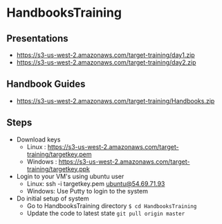 # HandbooksTraining

## Presentations
* https://s3-us-west-2.amazonaws.com/target-training/day1.zip
* https://s3-us-west-2.amazonaws.com/target-training/day2.zip

## Handbook Guides
* https://s3-us-west-2.amazonaws.com/target-training/Handbooks.zip

## Steps
* Download keys
  * Linux : https://s3-us-west-2.amazonaws.com/target-training/targetkey.pem
  * Windows : https://s3-us-west-2.amazonaws.com/target-training/targetkey.ppk
* Login to your VM's using ubuntu user
  * Linux: ssh -i targetkey.pem ubuntu@54.69.71.93
  * Windows: Use Putty to login to the system
* Do initial setup of system
  * Go to HandbooksTraining directory
  ```$ cd HandbooksTraining```
  * Update the code to latest state
  ```git pull origin master```
